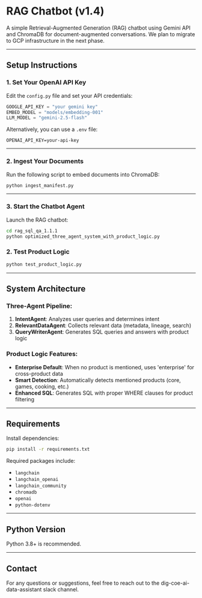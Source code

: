 
# RAG Chatbot (v1.4)

A simple Retrieval-Augmented Generation (RAG) chatbot using Gemini API and ChromaDB for document-augmented conversations. We plan to migrate to GCP infrastructure in the next phase.

---

## Setup Instructions

### 1. Set Your OpenAI API Key

Edit the `config.py` file and set your API credentials:

```python
GOOGLE_API_KEY = "your gemini key"
EMBED_MODEL = "models/embedding-001"
LLM_MODEL = "gemini-2.5-flash"

```

Alternatively, you can use a `.env` file:

```env
OPENAI_API_KEY=your-api-key
```

---

### 2. Ingest Your Documents

Run the following script to embed documents into ChromaDB:

```bash
python ingest_manifest.py
```

---

### 3. Start the Chatbot Agent

Launch the RAG chatbot:

```bash
cd rag_sql_qa_1.1.1
python optimized_three_agent_system_with_product_logic.py
```

### 2. Test Product Logic
```bash
python test_product_logic.py
```

---

## System Architecture

### Three-Agent Pipeline:
1. **IntentAgent**: Analyzes user queries and determines intent
2. **RelevantDataAgent**: Collects relevant data (metadata, lineage, search)
3. **QueryWriterAgent**: Generates SQL queries and answers with product logic

### Product Logic Features:
- **Enterprise Default**: When no product is mentioned, uses 'enterprise' for cross-product data
- **Smart Detection**: Automatically detects mentioned products (core, games, cooking, etc.)
- **Enhanced SQL**: Generates SQL with proper WHERE clauses for product filtering

---

## Requirements

Install dependencies:

```bash
pip install -r requirements.txt
```

Required packages include:

- `langchain`
- `langchain_openai`
- `langchain_community`
- `chromadb`
- `openai`
- `python-dotenv`

---

## Python Version

Python 3.8+ is recommended.

---
## Contact

For any questions or suggestions, feel free to reach out to the dig-coe-ai-data-assistant slack channel.
